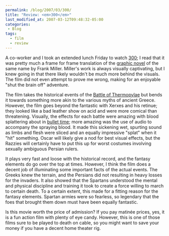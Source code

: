 ```yaml
---
permalink: /blog/2007/03/300/
title: "Review: <em>300</em>"
last_modified_at: 2007-03-12T09:48:32-05:00
categories:
 - Blog
tags:
  - film
  - review
---
```


A co-worker and I took an extended lunch Friday to watch [300](http://en.wikipedia.org/wiki/300_%28film%29); I read that
it was pretty much a frame for frame translation of the [graphic novel](http://en.wikipedia.org/wiki/300_%28comic_book%29)
of the same name by Frank Miller. Miller's work is always visually captivating, but I knew going in that there likely
wouldn't be much more behind the visuals. The film did not even attempt to prove me wrong, making for an enjoyable "shut
the brain off" adventure.

The film takes the historical events of the [Battle of Thermopylae](http://en.wikipedia.org/wiki/Battle_of_Thermopylae)
but bends it towards something more akin to the various myths of ancient Greece. However, the film goes beyond the
fantastic with Xerxes and his retinue; they looked like a bad leather show on acid and were more comical than threatening.
Visually, the effects for each battle were amazing with blood splattering about in [bullet time](http://en.wikipedia.org/wiki/Bullet_time);
more amazing was the use of audio to accompany the spraying blood. It made this sickening wet, spurting sound as limbs
and flesh were sliced and an equally impressive "splat" when it "hit" something. Oscar will likely give a nod for best
visual effects, but the Razzies will certainly have to put this up for worst costumes involving sexually ambiguous
Persian rulers.

It plays very fast and loose with the historical record, and the fantasy elements do go over the top at times. However,
I think the film does a decent job of illuminating some important facts of the actual events. The Greeks knew the terrain,
and the Persians did not resulting in heavy losses for the invaders. It also showed that the Spartans understood the
mental and physical discipline and training it took to create a force willing to march to certain death. To a certain
extent, this made for a fitting reason for the fantasy elements. Spartan armies were so fearless, so legendary that the
foes that brought them down must have been equally fantastic.

Is this movie worth the price of admission? If you pay matin&eacute;e prices, yes, it is a fun action film with plenty
of eye candy. However, this is one of those films sure to be played to death on cable, so you might want to save your
money if you have a decent home theater rig.